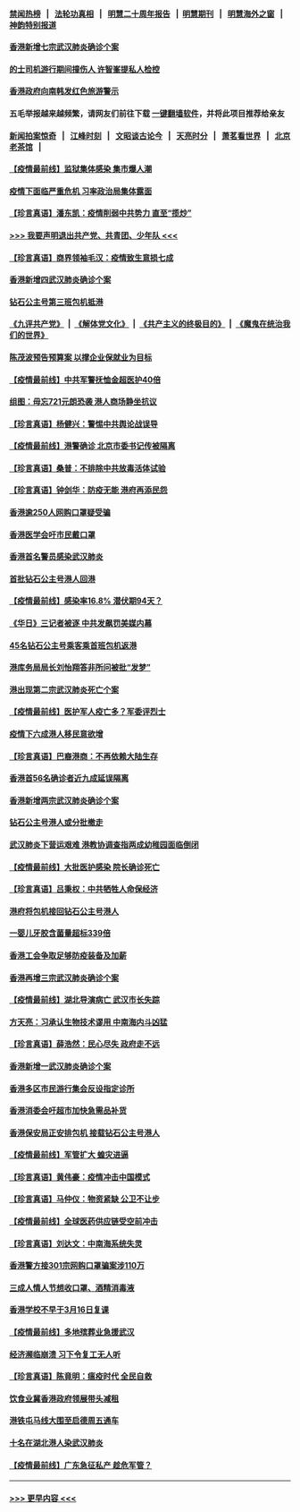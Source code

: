 #### [禁闻热榜](热点新闻.md?=0)  &nbsp;&nbsp;|&nbsp;&nbsp; [法轮功真相](https://github.com/gfw-breaker/truth/blob/master/README.md?=0) &nbsp;&nbsp;|&nbsp;&nbsp; [明慧二十周年报告](https://github.com/gfw-breaker/mh-reports/blob/master/README.md?=0) &nbsp;&nbsp;|&nbsp;&nbsp;[明慧期刊](https://github.com/gfw-breaker/mh-qikan) &nbsp;&nbsp;|&nbsp;&nbsp; [明慧海外之窗](https://github.com/gfw-breaker/mh-news/blob/master/README.md?=0) &nbsp;&nbsp;|&nbsp;&nbsp; [神韵特别报道](https://github.com/gfw-breaker/mh-news/blob/master/shenyun.md?=0)
#### [香港新增七宗武汉肺炎确诊个案](../pages/nsc415/n11893498.md?t=02260501) 
#### [的士司机游行期间撞伤人 许智峯提私人检控](../pages/nsc415/n11893483.md?t=02260501) 
#### [香港政府向南韩发红色旅游警示](../pages/nsc415/n11893398.md?t=02260501) 
#### 五毛举报越来越频繁，请网友们前往下载 [一键翻墙软件](https://github.com/gfw-breaker/ssr-accounts)，并将此项目推荐给亲友
#### [新闻拍案惊奇](https://github.com/gfw-breaker/banned-news/blob/master/pages/link4.md) &nbsp;&nbsp;|&nbsp;&nbsp; [江峰时刻](https://github.com/gfw-breaker/banned-news/blob/master/pages/link4.md) &nbsp;&nbsp;|&nbsp;&nbsp; [文昭谈古论今](https://github.com/gfw-breaker/banned-news/blob/master/pages/link4.md) &nbsp;&nbsp;|&nbsp;&nbsp; [天亮时分](https://github.com/gfw-breaker/banned-news/blob/master/pages/link4.md) &nbsp;&nbsp;|&nbsp;&nbsp; [萧茗看世界](https://github.com/gfw-breaker/banned-news/blob/master/pages/link4.md) &nbsp;&nbsp;|&nbsp;&nbsp; [北京老茶馆](https://github.com/gfw-breaker/banned-news/blob/master/pages/link4.md) &nbsp;&nbsp;|&nbsp;&nbsp; 
#### [【疫情最前线】监狱集体感染 集市爆人潮](../pages/nsc415/n11893181.md?t=02260501) 
#### [疫情下面临严重危机  习率政治局集体露面](../pages/nsc415/n11893305.md?t=02260501) 
#### [【珍言真语】潘东凯：疫情削弱中共势力 直至“揽炒”](../pages/nsc415/n11892866.md?t=02260501) 
#### [>>> 我要声明退出共产党、共青团、少年队 <<<](https://github.com/begood0513/goodnews/blob/master/quit/letter.md) 
#### [【珍言真语】商界领袖毛汉：疫情致生意损七成](../pages/nsc415/n11890348.md?t=02260501) 
#### [香港新增四武汉肺炎确诊个案](../pages/nsc415/n11890610.md?t=02260501) 
#### [钻石公主号第三班包机抵港](../pages/nsc415/n11890645.md?t=02260501) 
#### [《九评共产党》](https://github.com/begood0513/9ping.md/blob/master/README.md) &nbsp;|&nbsp; [《解体党文化》](../../../../jtdwh.md/blob/master/README.md)  &nbsp;|&nbsp; [《共产主义的终极目的》](../../../../gczydzjmd.md/blob/master/README.md) &nbsp;|&nbsp; [《魔鬼在统治我们的世界》](../../../../mgztzwmdsj.md/blob/master/README.md) 
#### [陈茂波预告预算案 以撑企业保就业为目标](../pages/nsc415/n11890574.md?t=02260501) 
#### [【疫情最前线】中共军警抚恤金超医护40倍](../pages/nsc415/n11890458.md?t=02260501) 
#### [组图：毋忘721元朗恐袭 港人商场静坐抗议](../pages/nsc415/n11876882.md?t=02260501) 
#### [【珍言真语】杨健兴：警惕中共舆论战误导](../pages/nsc415/n11888131.md?t=02260501) 
#### [【疫情最前线】港警确诊 北京市委书记传被隔离](../pages/nsc415/n11886872.md?t=02260501) 
#### [【珍言真语】桑普：不排除中共放毒活体试验](../pages/nsc415/n11886832.md?t=02260501) 
#### [【珍言真语】钟剑华：防疫无能 港府再添民怨](../pages/nsc415/n11884504.md?t=02260501) 
#### [香港逾250人网购口罩疑受骗](../pages/nsc415/n11884388.md?t=02260501) 
#### [香港医学会吁市民戴口罩](../pages/nsc415/n11884367.md?t=02260501) 
#### [香港首名警员感染武汉肺炎](../pages/nsc415/n11884357.md?t=02260501) 
#### [首批钻石公主号港人回港](../pages/nsc415/n11884333.md?t=02260501) 
#### [【疫情最前线】感染率16.8% 潜伏期94天？](../pages/nsc415/n11884256.md?t=02260501) 
#### [《华日》三记者被逐 中共发飙罚美媒内幕](../pages/nsc415/n11884184.md?t=02260501) 
#### [45名钻石公主号乘客乘首班包机返港](../pages/nsc415/n11881770.md?t=02260501) 
#### [港库务局局长刘怡翔答非所问被批“发梦”](../pages/nsc415/n11881752.md?t=02260501) 
#### [港出现第二宗武汉肺炎死亡个案](../pages/nsc415/n11881736.md?t=02260501) 
#### [【疫情最前线】医护军人疫亡多？军委评烈士](../pages/nsc415/n11881655.md?t=02260501) 
#### [疫情下六成港人移民意欲增](../pages/nsc415/n11881699.md?t=02260501) 
#### [【珍言真语】巴裔港商：不再依赖大陆生存](../pages/nsc415/n11881126.md?t=02260501) 
#### [香港首56名确诊者近九成延误隔离](../pages/nsc415/n11879079.md?t=02260501) 
#### [香港新增两宗武汉肺炎确诊个案](../pages/nsc415/n11879064.md?t=02260501) 
#### [钻石公主号港人或分批撤走](../pages/nsc415/n11879029.md?t=02260501) 
#### [武汉肺炎下营运艰难 港教协调查指两成幼稚园面临倒闭](../pages/nsc415/n11878989.md?t=02260501) 
#### [【疫情最前线】大批医护感染 院长确诊死亡](../pages/nsc415/n11878595.md?t=02260501) 
#### [【珍言真语】吕秉权：中共牺牲人命保经济](../pages/nsc415/n11878390.md?t=02260501) 
#### [港府将包机接回钻石公主号港人](../pages/nsc415/n11876352.md?t=02260501) 
#### [一婴儿牙胶含菌量超标339倍](../pages/nsc415/n11876336.md?t=02260501) 
#### [香港工会争取足够防疫装备及加薪](../pages/nsc415/n11876313.md?t=02260501) 
#### [香港再增三宗武汉肺炎确诊个案](../pages/nsc415/n11876297.md?t=02260501) 
#### [【疫情最前线】湖北导演病亡 武汉市长失踪](../pages/nsc415/n11876272.md?t=02260501) 
#### [方天亮：习承认生物技术谬用 中南海内斗凶猛](../pages/nsc415/n11873679.md?t=02260501) 
#### [【珍言真语】薛浩然：民心尽失 政府走不远](../pages/nsc415/n11875838.md?t=02260501) 
#### [香港新增一武汉肺炎确诊个案](../pages/nsc415/n11874044.md?t=02260501) 
#### [香港多区市民游行集会反设指定诊所](../pages/nsc415/n11874017.md?t=02260501) 
#### [香港消委会吁超市加快急需品补货](../pages/nsc415/n11874003.md?t=02260501) 
#### [香港保安局正安排包机 接载钻石公主号港人](../pages/nsc415/n11873932.md?t=02260501) 
#### [【疫情最前线】军管扩大 蝗灾进逼](../pages/nsc415/n11873780.md?t=02260501) 
#### [【珍言真语】黄伟豪：疫情冲击中国模式](../pages/nsc415/n11873482.md?t=02260501) 
#### [【珍言真语】马仲仪：物资紧缺 公卫不让步](../pages/nsc415/n11872315.md?t=02260501) 
#### [【疫情最前线】全球医药供应链受空前冲击](../pages/nsc415/n11869614.md?t=02260501) 
#### [【珍言真语】刘达文：中南海系统失灵](../pages/nsc415/n11869465.md?t=02260501) 
#### [香港警方接301宗网购口罩骗案涉110万](../pages/nsc415/n11867572.md?t=02260501) 
#### [三成人情人节想收口罩、酒精消毒液](../pages/nsc415/n11867523.md?t=02260501) 
#### [香港学校不早于3月16日复课](../pages/nsc415/n11867498.md?t=02260501) 
#### [【疫情最前线】多地殡葬业急援武汉](../pages/nsc415/n11866914.md?t=02260501) 
#### [经济濒临崩溃 习下令复工无人听](../pages/nsc415/n11867269.md?t=02260501) 
#### [【珍言真语】陈竟明：瘟疫时代 全民自救](../pages/nsc415/n11866765.md?t=02260501) 
#### [饮食业冀香港政府领展带头减租](../pages/nsc415/n11864876.md?t=02260501) 
#### [港铁屯马线大围至启德周五通车](../pages/nsc415/n11864842.md?t=02260501) 
#### [十名在湖北港人染武汉肺炎](../pages/nsc415/n11864807.md?t=02260501) 
#### [【疫情最前线】广东急征私产 趁危军管？](../pages/nsc415/n11864205.md?t=02260501) 

----
#### [ >>> 更早内容 <<< ](../indexes/nsc415-earlier.md)
